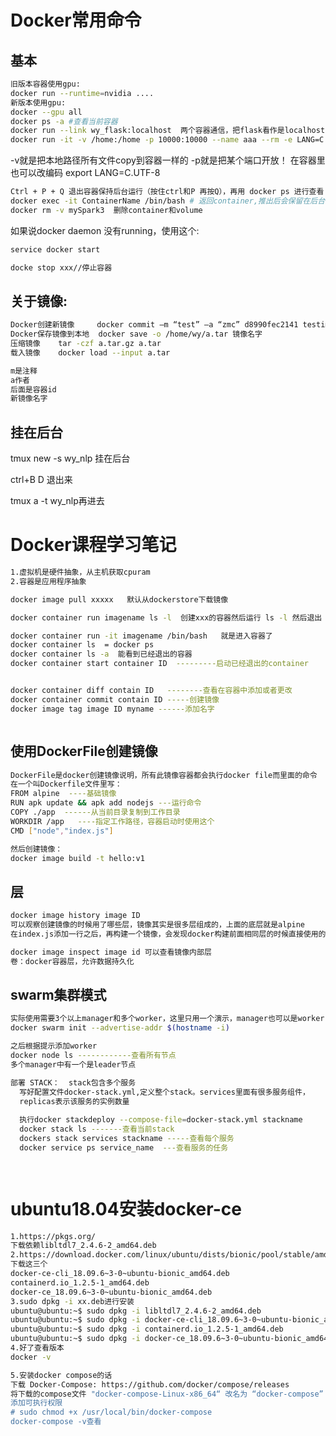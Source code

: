 Docker常用命令
=======================
基本
-----------------------
```bash
旧版本容器使用gpu:
docker run --runtime=nvidia ....
新版本使用gpu:
docker --gpu all
docker ps -a #查看当前容器
docker run --link wy_flask:localhost  两个容器通信，把flask看作是localhost
docker run -it -v /home:/home -p 10000:10000 --name aaa --rm -e LANG=C.UTF-8 镜像名字:v1 bash
```
-v就是把本地路径所有文件copy到容器一样的
-p就是把某个端口开放！
在容器里也可以改编码
export LANG=C.UTF-8
```bash
Ctrl + P + Q 退出容器保持后台运行（按住ctrl和P 再按Q），再用 docker ps 进行查看：  exit可以直接退出容器
docker exec -it ContainerName /bin/bash # 返回container,推出后会保留在后台
docker rm -v mySpark3  删除container和volume
```
如果说docker daemon 没有running，使用这个:
```bash
service docker start

docke stop xxx//停止容器
```
关于镜像:
----------------------
```bash
Docker创建新镜像     docker commit –m “test” –a “zmc” d8990fec2141 testimage  
Docker保存镜像到本地  docker save -o /home/wy/a.tar 镜像名字
压缩镜像    tar -czf a.tar.gz a.tar
载入镜像    docker load --input a.tar

m是注释
a作者
后面是容器id
新镜像名字
```
挂在后台
----------------------

tmux new -s wy_nlp
挂在后台

ctrl+B D  退出来

tmux a -t wy_nlp再进去


Docker课程学习笔记
===================
```bash
1.虚拟机是硬件抽象，从主机获取cpuram
2.容器是应用程序抽象

docker image pull xxxxx   默认从dockerstore下载镜像

docker container run imagename ls -l  创建xxx的容器然后运行 ls -l 然后退出

docker container run -it imagename /bin/bash   就是进入容器了
docker container ls  = docker ps
docker container ls -a  能看到已经退出的容器
docker container start container ID  ---------启动已经退出的container


docker container diff contain ID   --------查看在容器中添加或者更改
docker container commit contain ID -----创建镜像
docker image tag image ID myname ------添加名字



```

使用DockerFile创建镜像
------------------

```bash
DockerFile是docker创建镜像说明，所有此镜像容器都会执行docker file而里面的命令
在一个叫Dockerfile文件里写：
FROM alpine  ----基础镜像
RUN apk update && apk add nodejs ---运行命令
COPY ./app  ------从当前目录复制到工作目录
WORKDIR /app   ----指定工作路径，容器启动时使用这个
CMD ["node","index.js"]

然后创建镜像：
docker image build -t hello:v1
```

层
-----------

```bash
docker image history image ID
可以观察创建镜像的时候用了哪些层，镜像其实是很多层组成的，上面的底层就是alpine
在index.js添加一行之后，再构建一个镜像，会发现docker构建前面相同层的时候直接使用的缓存

docker image inspect image id 可以查看镜像内部层
卷：docker容器层，允许数据持久化

```

swarm集群模式
--------------------

```bash
实际使用需要3个以上manager和多个worker，这里只用一个演示，manager也可以是worker
docker swarm init --advertise-addr $(hostname -i)

之后根据提示添加worker
docker node ls ------------查看所有节点
多个manager中有一个是leader节点

部署 STACK：  stack包含多个服务
  写好配置文件docker-stack.yml,定义整个stack。services里面有很多服务组件，
  replicas表示该服务的实例数量
  
  执行docker stackdeploy --compose-file=docker-stack.yml stackname
  docker stack ls -------查看当前stack
  dockers stack services stackname -----查看每个服务
  docker service ps service_name  ---查看服务的任务
  



```
ubuntu18.04安装docker-ce
===================

```bash
1.https://pkgs.org/ 
下载依赖libltdl7_2.4.6-2_amd64.deb
2.https://download.docker.com/linux/ubuntu/dists/bionic/pool/stable/amd64/
下载这三个
docker-ce-cli_18.09.6~3-0~ubuntu-bionic_amd64.deb
containerd.io_1.2.5-1_amd64.deb
docker-ce_18.09.6~3-0~ubuntu-bionic_amd64.deb
3.sudo dpkg -i xx.deb进行安装
ubuntu@ubuntu:~$ sudo dpkg -i libltdl7_2.4.6-2_amd64.deb 
ubuntu@ubuntu:~$ sudo dpkg -i docker-ce-cli_18.09.6~3-0~ubuntu-bionic_amd64.deb 
ubuntu@ubuntu:~$ sudo dpkg -i containerd.io_1.2.5-1_amd64.deb
ubuntu@ubuntu:~$ sudo dpkg -i docker-ce_18.09.6~3-0~ubuntu-bionic_amd64.deb 
4.好了查看版本
docker -v

5.安装docker compose的话
下载 Docker-Compose: https://github.com/docker/compose/releases
将下载的compose文件 "docker-compose-Linux-x86_64“ 改名为 “docker-compose”
添加可执行权限
# sudo chmod +x /usr/local/bin/docker-compose 
docker-compose -v查看
```
